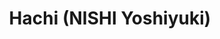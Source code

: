 --- 
title: "Hachi (NISHI Yoshiyuki)"
publishdate: "2019-9-25T16:48:46+02:00"
src: "https://365manga.net/manga/hachi-nishi-yoshiyuki"
image: "https://data.365manga.net/images/thumbnails/1703-hachi-nishi-yoshiyuki.jpg"
description: "From Dan of Population GO: 'Mutants have popped up in Tokyo. These mutants are the relatives of gods and upon consuming human blood they transform into their awakened state which resembles the god that they are related to. Hachi has a nose as good as any dog's. After his best friend is attacked by a mutant he drinks her blood in order to save her.'"
---